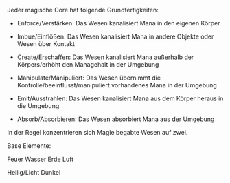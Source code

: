
Jeder magische Core hat folgende Grundfertigkeiten:

- Enforce/Verstärken: Das Wesen kanalisiert Mana in den eigenen Körper
    
- Imbue/Einflößen: Das Wesen kanalisiert Mana in andere Objekte oder Wesen über Kontakt
    
- Create/Erschaffen: Das Wesen kanalisiert Mana außerhalb der Körpers/erhöht den Managehalt in der Umgebung
    
- Manipulate/Manipuliert: Das Wesen übernimmt die Kontrolle/beeinflusst/manipuliert vorhandenes Mana in der Umgebung
    
- Emit/Ausstrahlen: Das Wesen kanalisiert Mana aus dem Körper heraus in die Umgebung
    
- Absorb/Absorbieren: Das Wesen absorbiert Mana aus der Umgebung

In der Regel konzentrieren sich Magie begabte Wesen auf zwei.


Base Elemente:

Feuer
Wasser 
Erde 
Luft

Heilig/Licht
Dunkel
